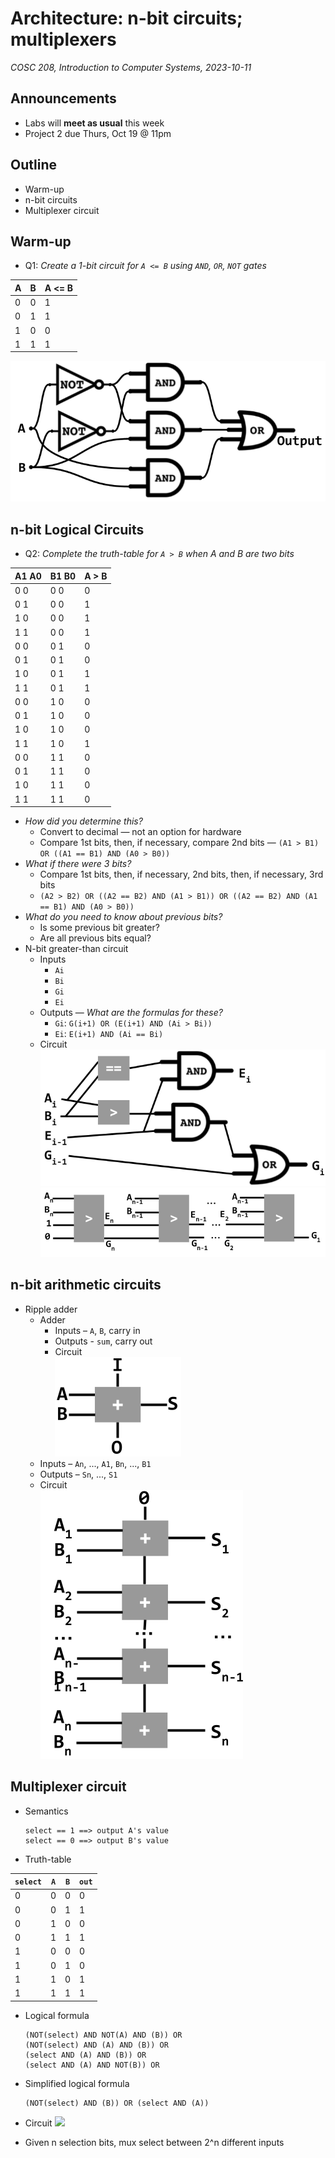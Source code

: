 # Architecture: n-bit circuits; multiplexers
_COSC 208, Introduction to Computer Systems, 2023-10-11_

## Announcements
* Labs will **meet as usual** this week
* Project 2 due Thurs, Oct 19 @ 11pm

## Outline
* Warm-up
* n-bit circuits
* Multiplexer circuit

## Warm-up

* Q1: _Create a 1-bit circuit for `A <= B` using `AND`, `OR`, `NOT` gates_

| A | B | A <= B |
| - | - | ------ |
| 0 | 0 |   1    |
| 0 | 1 |   1    |
| 1 | 0 |   0    |
| 1 | 1 |   1    |

![](images/circuits/a_le_b.png)

## n-bit Logical Circuits

* Q2: _Complete the truth-table for `A > B` when A and B are two bits_

| A1 A0 | B1 B0 | A > B |
| ----- | ----- | ----- |
| 0   0 | 0   0 |   0   |
| 0   1 | 0   0 |   1   |
| 1   0 | 0   0 |   1   |
| 1   1 | 0   0 |   1   |
| 0   0 | 0   1 |   0   |
| 0   1 | 0   1 |   0   |
| 1   0 | 0   1 |   1   |
| 1   1 | 0   1 |   1   |
| 0   0 | 1   0 |   0   |
| 0   1 | 1   0 |   0   |
| 1   0 | 1   0 |   0   |
| 1   1 | 1   0 |   1   |
| 0   0 | 1   1 |   0   |
| 0   1 | 1   1 |   0   |
| 1   0 | 1   1 |   0   |
| 1   1 | 1   1 |   0   |

* _How did you determine this?_
    * Convert to decimal — not an option for hardware
    * Compare 1st bits, then, if necessary, compare 2nd bits — `(A1 > B1) OR ((A1 == B1) AND (A0 > B0))`
* _What if there were 3 bits?_ 
    * Compare 1st bits, then, if necessary, 2nd bits, then, if necessary, 3rd bits
    * `(A2 > B2) OR ((A2 == B2) AND (A1 > B1)) OR ((A2 == B2) AND (A1 == B1) AND (A0 > B0))`
* _What do you need to know about previous bits?_
    * Is some previous bit greater?
    * Are all previous bits equal?
* N-bit greater-than circuit
    * Inputs
        * `Ai`
        * `Bi`
        * `Gi`
        * `Ei`
    * Outputs — _What are the formulas for these?_
        * `Gi`: `G(i+1) OR (E(i+1) AND (Ai > Bi))`
        * `Ei`: `E(i+1) AND (Ai == Bi)`
    * Circuit <br /> ![](images/circuits/a_gt_b_n-bit.png) <br /> ![](images/circuits/a_gt_b_n-bit_abstracted.png)

## n-bit arithmetic circuits

* Ripple adder
    * Adder
        * Inputs – `A`, `B`, carry in
        * Outputs - `sum`, carry out
        * Circuit <br /> ![](images/circuits/adder.png)
    * Inputs – `An`, ..., `A1`, `Bn`, ..., `B1`
    * Outputs – `Sn`, ..., `S1`
    * Circuit <br /> ![](images/circuits/ripple_adder.png)

## Multiplexer circuit

* Semantics
    ```
    select == 1 ==> output A's value
    select == 0 ==> output B's value
    ```
* Truth-table

| `select` | `A` | `B` | `out` |
|----------|-----|-----|-------|
|     0    |  0  |  0  |   0   |
|     0    |  0  |  1  |   1   |
|     0    |  1  |  0  |   0   |
|     0    |  1  |  1  |   1   |
|     1    |  0  |  0  |   0   |
|     1    |  0  |  1  |   0   |
|     1    |  1  |  0  |   1   |
|     1    |  1  |  1  |   1   |

* Logical formula
    ```
    (NOT(select) AND NOT(A) AND (B)) OR
    (NOT(select) AND (A) AND (B)) OR
    (select AND (A) AND (B)) OR
    (select AND (A) AND NOT(B)) OR
    ```
* Simplified logical formula
    ```
    (NOT(select) AND (B)) OR (select AND (A))
    ```
* Circuit
    <img src="https://diveintosystems.org/book/C5-Arch/_images/1bitmux.png" width="500" />
    
* Given n selection bits, mux select between 2^n different inputs
